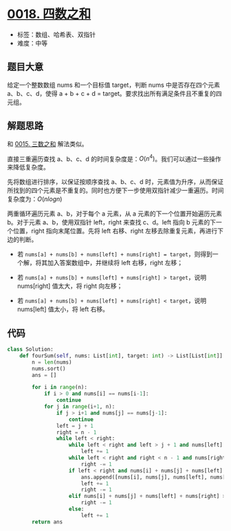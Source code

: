 # [0018. 四数之和](https://leetcode.cn/problems/4sum/)

- 标签：数组、哈希表、双指针
- 难度：中等

## 题目大意

给定一个整数数组 nums 和一个目标值 target，判断 nums 中是否存在四个元素 a、b、c、d，使得 a + b + c + d = target。要求找出所有满足条件且不重复的四元组。

## 解题思路

和 [0015. 三数之和](https://leetcode.cn/problems/3sum/) 解法类似。

直接三重遍历查找 a、b、c、d 的时间复杂度是：$O(n^4)$。我们可以通过一些操作来降低复杂度。

先将数组进行排序，以保证按顺序查找 a、b、c、d 时，元素值为升序，从而保证所找到的四个元素是不重复的。同时也方便下一步使用双指针减少一重遍历。时间复杂度为：$O(nlogn)$

两重循环遍历元素 a、b，对于每个 a 元素，从 a 元素的下一个位置开始遍历元素 b。对于元素 a、b，使用双指针 left，right 来查找 c、d。left 指向 b 元素的下一个位置，right 指向末尾位置。先将 left 右移、right 左移去除重复元素，再进行下边的判断。

- 若 `nums[a] + nums[b] + nums[left] + nums[right] = target`，则得到一个解，将其加入答案数组中，并继续将 left 右移，right 左移；

- 若 `nums[a] + nums[b] + nums[left] + nums[right] > target`，说明 nums[right] 值太大，将 right 向左移；
- 若 `nums[a] + nums[b] + nums[left] + nums[right] < target`，说明 nums[left] 值太小，将 left 右移。

## 代码

```Python
class Solution:
    def fourSum(self, nums: List[int], target: int) -> List[List[int]]:
        n = len(nums)
        nums.sort()
        ans = []

        for i in range(n):
            if i > 0 and nums[i] == nums[i-1]:
                continue
            for j in range(i+1, n):
                if j > i+1 and nums[j] == nums[j-1]:
                    continue
                left = j + 1
                right = n - 1
                while left < right:
                    while left < right and left > j + 1 and nums[left] == nums[left - 1]:
                        left += 1
                    while left < right and right < n - 1 and nums[right + 1] == nums[right]:
                        right -= 1
                    if left < right and nums[i] + nums[j] + nums[left] + nums[right] == target:
                        ans.append([nums[i], nums[j], nums[left], nums[right]])
                        left += 1
                        right -= 1
                    elif nums[i] + nums[j] + nums[left] + nums[right] > target:
                        right -= 1
                    else:
                        left += 1
        return ans
```

